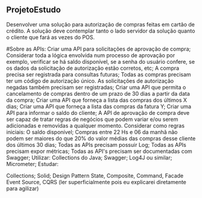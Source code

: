 ## ProjetoEstudo

Desenvolver uma solução para autorização de compras feitas em cartão de crédito. A solução deve contemplar tanto o lado servidor da solução quanto o cliente que fará as vezes do POS.

#Sobre as APIs:
Criar uma API para solicitações de aprovação de compra;
Considerar toda a lógica envolvida num processo de aprovação por exemplo, verificar se há saldo disponível, se a senha do usuário confere, se os dados da solicitação de autorização estão corretos, etc;
A compra precisa ser registrada para consultas futuras;
Todas as compras precisam ter um código de autorização único. As solicitações de autorização negadas também precisam ser registradas;
Criar uma API que permita o cancelamento de compras dentro de um prazo de 30 dias a partir da data da compra;
Criar uma API que forneça a lista das compras dos últimos X dias;
Criar uma API que forneça a lista das compras da fatura Y;
Criar uma API para informar o saldo do cliente;
A API de aprovação de compra deve ser capaz de tratar regras de negócios que podem variar e/ou serem adicionadas e removidas a qualquer momento.
Considerar como regras iniciais:
O saldo disponível;
Compras entre 22 Hs e 06 da manhã não podem ser maiores do que 20% do valor médias das compras desse cliente dos últimos 30 dias;
Todas as APIs precisam possuir Log;
Todas as APIs precisam expor métricas;
Todas as API's precisam ser documentadas com Swagger;
Utilizar:
Collections do Java;
Swagger;
Log4J ou similar;
Micrometer;
Estudar:

Collections;
Solid;
Design Pattern State, Composite, Command, Facade
Event Source, CQRS (ler superficialmente pois eu explicarei diretamente para agilizar)
